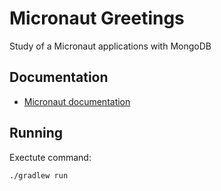 # Micronaut Greetings

Study of a Micronaut applications with MongoDB

## Documentation

- [Micronaut documentation](https://docs.micronaut.io/latest/guide/index.html#introduction)

## Running

Exectute command: 

```bash
./gradlew run
```
